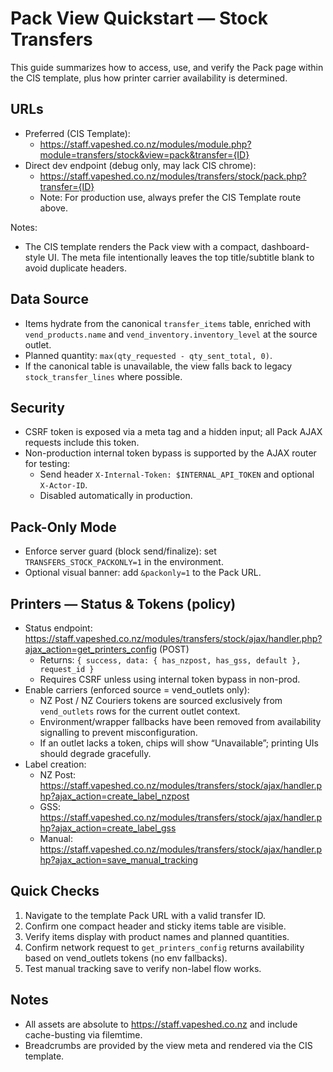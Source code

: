 # Pack View Quickstart — Stock Transfers

This guide summarizes how to access, use, and verify the Pack page within the CIS template, plus how printer carrier availability is determined.

## URLs

- Preferred (CIS Template):
  - https://staff.vapeshed.co.nz/modules/module.php?module=transfers/stock&view=pack&transfer={ID}
- Direct dev endpoint (debug only, may lack CIS chrome):
  - https://staff.vapeshed.co.nz/modules/transfers/stock/pack.php?transfer={ID}
  - Note: For production use, always prefer the CIS Template route above.

Notes:
- The CIS template renders the Pack view with a compact, dashboard-style UI. The meta file intentionally leaves the top title/subtitle blank to avoid duplicate headers.

## Data Source

- Items hydrate from the canonical `transfer_items` table, enriched with `vend_products.name` and `vend_inventory.inventory_level` at the source outlet.
- Planned quantity: `max(qty_requested - qty_sent_total, 0)`.
- If the canonical table is unavailable, the view falls back to legacy `stock_transfer_lines` where possible.

## Security

- CSRF token is exposed via a meta tag and a hidden input; all Pack AJAX requests include this token.
- Non-production internal token bypass is supported by the AJAX router for testing:
  - Send header `X-Internal-Token: $INTERNAL_API_TOKEN` and optional `X-Actor-ID`.
  - Disabled automatically in production.

## Pack-Only Mode

- Enforce server guard (block send/finalize): set `TRANSFERS_STOCK_PACKONLY=1` in the environment.
- Optional visual banner: add `&packonly=1` to the Pack URL.

## Printers — Status & Tokens (policy)

- Status endpoint: https://staff.vapeshed.co.nz/modules/transfers/stock/ajax/handler.php?ajax_action=get_printers_config (POST)
  - Returns: `{ success, data: { has_nzpost, has_gss, default }, request_id }`
  - Requires CSRF unless using internal token bypass in non-prod.
- Enable carriers (enforced source = vend_outlets only):
  - NZ Post / NZ Couriers tokens are sourced exclusively from `vend_outlets` rows for the current outlet context.
  - Environment/wrapper fallbacks have been removed from availability signalling to prevent misconfiguration.
  - If an outlet lacks a token, chips will show “Unavailable”; printing UIs should degrade gracefully.
- Label creation:
  - NZ Post:  https://staff.vapeshed.co.nz/modules/transfers/stock/ajax/handler.php?ajax_action=create_label_nzpost
  - GSS:      https://staff.vapeshed.co.nz/modules/transfers/stock/ajax/handler.php?ajax_action=create_label_gss
  - Manual:   https://staff.vapeshed.co.nz/modules/transfers/stock/ajax/handler.php?ajax_action=save_manual_tracking

## Quick Checks

1) Navigate to the template Pack URL with a valid transfer ID.
2) Confirm one compact header and sticky items table are visible.
3) Verify items display with product names and planned quantities.
4) Confirm network request to `get_printers_config` returns availability based on vend_outlets tokens (no env fallbacks).
5) Test manual tracking save to verify non-label flow works.

## Notes

- All assets are absolute to https://staff.vapeshed.co.nz and include cache-busting via filemtime.
- Breadcrumbs are provided by the view meta and rendered via the CIS template.
